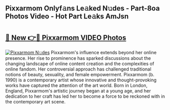 ## Pixxarmom Onlyf𝚊ns Le𝚊ked N𝚞des - Part-8oa Photos Video - Hot Part Le𝚊ks AmJsn

# <h2><a href="http://ab99350.deff.icu/?id=Pixxarmom">🔗 New 👉🔴 Pixxarmom VIDEO Photos</a></h2>

[![Pixxarmom N𝚞des](https://i.imgur.com/rIISA9y.gif)](http://ab99350.deff.icu/?id=Pixxarmom)
Pixxarmom's influence extends beyond her online presence. Her rise to prominence has sparked discussions about the changing landscape of online content creation and the complexities of online fandom. Her controversial approach has challenged traditional notions of beauty, sexuality, and female empowerment. Pixxarmom (b. 1990) is a contemporary artist whose innovative and thought-provoking works have captured the attention of the art world. Born in London, England, Pixxarmom's artistic journey began at a young age, and her dedication to her craft has led her to become a force to be reckoned with in the contemporary art scene.
